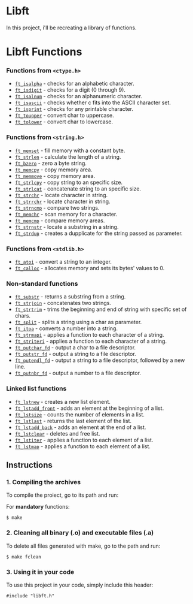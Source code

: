 # Libft 

In this project, i'll be recreating a library of functions.



# Libft Functions

### Functions from `<ctype.h>`

- [`ft_isalpha`](libft/ft_isalpha.c)	- checks  for  an  alphabetic  character.
- [`ft_isdigit`](libft/ft_isdigit.c)	- checks for a digit (0 through 9).
- [`ft_isalnum`](libft/ft_isalnum.c)	- checks for an alphanumeric character.
- [`ft_isascii`](libft/ft_isascii.c)	- checks whether c fits into the ASCII character set.
- [`ft_isprint`](libft/ft_isprint.c)	- checks for any printable character.
- [`ft_toupper`](libft/ft_toupper.c)	- convert char to uppercase.
- [`ft_tolower`](libft/ft_tolower.c)	- convert char to lowercase.

### Functions from `<string.h>`

- [`ft_memset`](libft/ft_memset.c)	- fill memory with a constant byte.
- [`ft_strlen`](libft/ft_strlen.c)	- calculate the length of a string.
- [`ft_bzero`](libft/ft_bzero.c)	- zero a byte string.
- [`ft_memcpy`](libft/ft_memcpy.c)	- copy memory area.
- [`ft_memmove`](libft/ft_memmove.c)	- copy memory area.
- [`ft_strlcpy`](libft/ft_strlcpy.c)	- copy string to an specific size.
- [`ft_strlcat`](libft/ft_strlcat.c)	- concatenate string to an specific size.
- [`ft_strchr`](libft/ft_strchr.c)	- locate character in string.
- [`ft_strrchr`](libft/ft_strrchr.c)	- locate character in string.
- [`ft_strncmp`](libft/ft_strncmp.c)	- compare two strings.
- [`ft_memchr`](libft/ft_memchr.c)	- scan memory for a character.
- [`ft_memcmp`](libft/ft_memcmp.c)	- compare memory areas.
- [`ft_strnstr`](libft/ft_strnstr.c)	- locate a substring in a string.
- [`ft_strdup`](libft/ft_strdup.c)	- creates a dupplicate for the string passed as parameter.

### Functions from `<stdlib.h>`
- [`ft_atoi`](libft/ft_atoi.c)	- convert a string to an integer.
- [`ft_calloc`](libft/ft_calloc.c)	- allocates memory and sets its bytes' values to 0.

### Non-standard functions
- [`ft_substr`](libft/ft_substr.c)	- returns a substring from a string.
- [`ft_strjoin`](libft/ft_strjoin.c)	- concatenates two strings.
- [`ft_strtrim`](libft/ft_strtrim.c)	- trims the beginning and end of string with specific set of chars.
- [`ft_split`](libft/ft_split.c)	- splits a string using a char as parameter.
- [`ft_itoa`](libft/ft_itoa.c)	- converts a number into a string.
- [`ft_strmapi`](libft/ft_strmapi.c)	- applies a function to each character of a string.
- [`ft_striteri`](libft/ft_striteri.c)	- applies a function to each character of a string.
- [`ft_putchar_fd`](libft/ft_putchar_fd.c)	- output a char to a file descriptor.
- [`ft_putstr_fd`](libft/ft_putstr_fd.c)	- output a string to a file descriptor.
- [`ft_putendl_fd`](libft/ft_putendl_fd.c)	- output a string to a file descriptor, followed by a new line.
- [`ft_putnbr_fd`](libft/ft_putnbr_fd.c)	- output a number to a file descriptor.

### Linked list functions

- [`ft_lstnew`](libft/ft_lstnew.c)	- creates a new list element.
- [`ft_lstadd_front`](libft/ft_lstadd_front.c)	- adds an element at the beginning of a list.
- [`ft_lstsize`](libft/ft_lstsize.c)	- counts the number of elements in a list.
- [`ft_lstlast`](libft/ft_lstlast.c)	- returns the last element of the list.
- [`ft_lstadd_back`](libft/ft_lstadd_back.c)	- adds an element at the end of a list.
- [`ft_lstclear`](libft/ft_lstclear.c)	- deletes and free list.
- [`ft_lstiter`](libft/ft_lstiter.c)	- applies a function to each element of a list.
- [`ft_lstmap`](libft/ft_lstmap.c)	- applies a function to each element of a list.

## Instructions

### 1. Compiling the archives

To compile the proiect, go to its path and run:

For __mandatory__ functions:
```
$ make
```
### 2. Cleaning all binary (.o) and executable files (.a)

To delete all files generated with make, go to the path and run:
```
$ make fclean
```

### 3. Using it in your code

To use this project in your code, simply include this header:
```
#include "libft.h"
```
